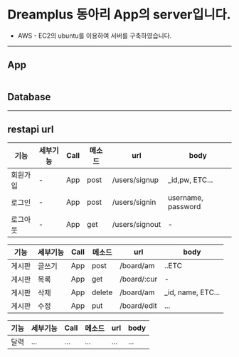 # Dreamplus 동아리 App의 server입니다.

* AWS - EC2의 ubuntu를 이용하여 서버를 구축하였습니다.

* * *

## App 
```

```

## Database


* * * 

## restapi url

|기능|세부기능|Call|메소드|url|body|
|---|---|---|---|---|---|
|회원가입|-|App|post|/users/signup|_id,pw, ETC...
|로그인|-|App|post|/users/signin|username, password
|로그아웃|-|App|get|/users/signout| -

|기능|세부기능|Call|메소드|url|body|
|---|---|---|---|---|---|
|게시판|글쓰기|App|post|/board/am|..ETC|
|게시판|목록|App|get|/board/:cur|-|
|게시판|삭제|App|delete|/board/am|_id, name, ETC...|
|게시판|수정|App|put|/board/edit|...|

|기능|세부기능|Call|메소드|url|body|
|---|---|---|---|---|---|
|달력|...|...|...|...|...|

